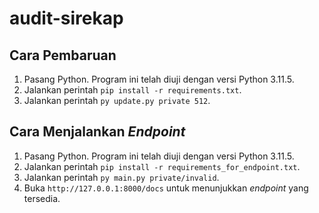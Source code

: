 # audit-sirekap

## Cara Pembaruan
1. Pasang Python. Program ini telah diuji dengan versi Python 3.11.5.
2. Jalankan perintah `pip install -r requirements.txt`.
3. Jalankan perintah `py update.py private 512`.

## Cara Menjalankan _Endpoint_
1. Pasang Python. Program ini telah diuji dengan versi Python 3.11.5.
2. Jalankan perintah `pip install -r requirements_for_endpoint.txt`.
3. Jalankan perintah `py main.py private/invalid`.
4. Buka `http://127.0.0.1:8000/docs` untuk menunjukkan _endpoint_ yang tersedia.
